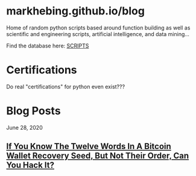 # markhebing.github.io/blog

Home of random python scripts based around function building as well as scientific and engineering scripts, artificial intelligence, and data mining...

Find the database here: [SCRIPTS](https://github.com/markhebing/python-scripts)

# Certifications

Do real "certifications" for python even exist???

# Blog Posts

June 28, 2020

## [If You Know The Twelve Words In A Bitcoin Wallet Recovery Seed, But Not Their Order, Can You Hack It?](https://markhebing.github.io/blog/if-you-know-the-twelve-words-in-a-bitcoin-wallet-recovery-seed-but-not-their-order-can-you-hack-it/)
